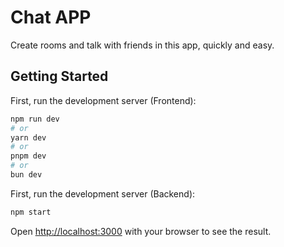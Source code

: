 # Chat APP
Create rooms and talk with friends in this app, quickly and easy.

## Getting Started

First, run the development server (Frontend):

```bash
npm run dev
# or
yarn dev
# or
pnpm dev
# or
bun dev
```

First, run the development server (Backend):
```bash
npm start
```
Open [http://localhost:3000](http://localhost:3000) with your browser to see the result.
